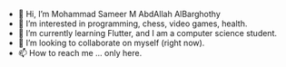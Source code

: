 - 👋 Hi, I’m Mohammad Sameer M AbdAllah AlBarghothy
- 👀 I’m interested in programming, chess, video games, health.
- 🌱 I’m currently learning Flutter, and I am a computer science student.
- 💞️ I’m looking to collaborate on myself (right now).
- 📫 How to reach me ... only here.

<!---
1MH-s/1MH-s is a ✨ special ✨ repository because its `README.md` (this file) appears on your GitHub profile.
You can click the Preview link to take a look at your changes.
--->
